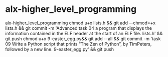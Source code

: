 # alx-higher_level_programming
alx-higher_level_programming 
chmod u+x lists.h && git add --chmod=+x lists.h && git commit -m 'Advanced task 04  a program that displays the information contained in the ELF header at the start of an ELF file. lists.h' && git push
chmod u+x 9-easter_egg.py&& git add --all && git commit -m 'task 09 Write a Python script that prints “The Zen of Python”, by TimPeters, followed by a new line. 9-easter_egg.py' && git push